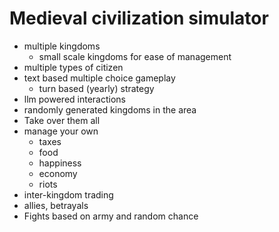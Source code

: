 # Medieval civilization simulator

- multiple kingdoms
  - small scale kingdoms for ease of management
- multiple types of citizen
- text based multiple choice gameplay
  - turn based (yearly) strategy
- llm powered interactions
- randomly generated kingdoms in the area
- Take over them all
- manage your own
  - taxes
  - food
  - happiness
  - economy
  - riots
- inter-kingdom trading
- allies, betrayals
- Fights based on army and random chance
